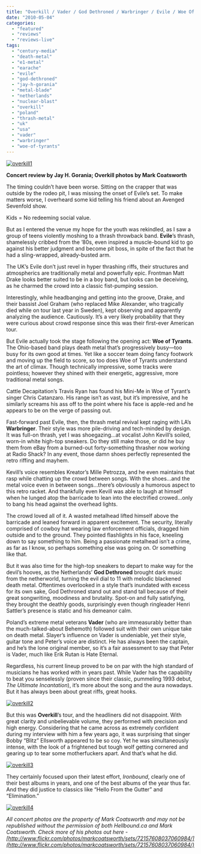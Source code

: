```yaml
---
title: "Overkill / Vader / God Dethroned / Warbringer / Evile / Woe Of Tyrants @ Dos Amigos, Odessa, TX, April 24, 2010"
date: "2010-05-04"
categories: 
  - "featured"
  - "reviews"
  - "reviews-live"
tags: 
  - "century-media"
  - "death-metal"
  - "e1-metal"
  - "earache"
  - "evile"
  - "god-dethroned"
  - "jay-h-gorania"
  - "metal-blade"
  - "netherlands"
  - "nuclear-blast"
  - "overkill"
  - "poland"
  - "thrash-metal"
  - "uk"
  - "usa"
  - "vader"
  - "warbringer"
  - "woe-of-tyrants"
---
```


[![overkill1](http://www.hellbound.ca/wp-content/uploads/2010/05/overkill1.jpg "overkill1")](http://www.hellbound.ca/wp-content/uploads/2010/05/overkill1.jpg)

**Concert review by Jay H. Gorania; Overkill photos by Mark Coatsworth**

The timing couldn’t have been worse. Sitting on the crapper that was outside by the rodeo pit, I was missing the onset of Evile’s set. To make matters worse, I overheard some kid telling his friend about an Avenged Sevenfold show.

Kids = No redeeming social value.

But as I entered the venue my hope for the youth was rekindled, as I saw a group of teens violently moshing to a thrash throwback band. **Evile**’s thrash, shamelessly cribbed from the ’80s, even inspired a muscle-bound kid to go against his better judgment and become pit boss, in spite of the fact that he had a sling-wrapped, already-busted arm.

The UK’s Evile don’t just revel in hyper thrashing riffs, their structures and atmospherics are traditionally metal and powerfully epic. Frontman Matt Drake looks better suited to be in a boy band, but looks can be deceiving, as he charmed the crowd into a classic fist-pumping session.

Interestingly, while headbanging and getting into the groove, Drake, and their bassist Joel Graham (who replaced Mike Alexander, who tragically died while on tour last year in Sweden), kept observing and apparently analyzing the audience. Cautiously. It’s a very likely probability that they were curious about crowd response since this was their first-ever American tour.

But Evile actually took the stage following the opening act: **Woe of Tyrants**. The Ohio-based band plays death metal that’s progressively busy—too busy for its own good at times. Yet like a soccer team doing fancy footwork and moving up the field to score, so too does Woe of Tyrants understand the art of climax. Though technically impressive, some tracks were pointless; however they shined with their energetic, aggressive, more traditional metal songs.

Cattle Decapitation’s Travis Ryan has found his Mini-Me in Woe of Tyrant’s singer Chris Catanzaro. His range isn’t as vast, but it’s impressive, and he similarly screams his ass off to the point where his face is apple-red and he appears to be on the verge of passing out.

Fast-forward past Evile, then, the thrash metal revival kept raging with LA’s **Warbringer**. Their style was more pile-driving and tech-minded by design. It was full-on thrash, yet I was shoegazing...at vocalist John Kevill’s soiled, worn-in white high-top sneakers. Do they still make those, or did he buy them from eBay from a burned-out forty-something thrasher now working at Radio Shack? In any event, those damn shoes perfectly represented the retro riffing and mayhem.

Kevill’s voice resembles Kreator’s Mille Petrozza, and he even maintains that rasp while chatting up the crowd between songs. With the shoes…and the metal voice even in between songs…there’s obviously a humorous aspect to this retro racket. And thankfully even Kevill was able to laugh at himself when he lunged atop the barricade to lean into the electrified crowed…only to bang his head against the overhead lights.

The crowd loved all of it. A wasted metalhead lifted himself above the barricade and leaned forward in apparent excitement. The security, literally comprised of cowboy hat wearing law enforcement officials, dragged him outside and to the ground. They pointed flashlights in his face, kneeling down to say something to him. Being a passionate metalhead isn’t a crime, as far as I know, so perhaps something else was going on. Or something like that.

But it was also time for the high-top sneakers to depart to make way for the devil’s hooves, as the Netherlands’ **God Dethroned** brought dark music from the netherworld, turning the evil dial to 11 with melodic blackened death metal. Oftentimes overlooked in a style that’s inundated with excess for its own sake, God Dethroned stand out and stand tall because of their great songwriting, moodiness and brutality. Spot-on and fully satisfying, they brought the deathly goods, surprisingly even though ringleader Henri Sattler’s presence is static and his demeanor calm.

Poland’s extreme metal veterans **Vader** (who are immeasurably better than the much-talked-about Behemoth) followed suit with their own unique take on death metal. Slayer’s influence on Vader is undeniable, yet their style, guitar tone and Peter’s voice are distinct. He has always been the captain, and he’s the lone original member, so it’s a fair assessment to say that Peter is Vader, much like Erik Rutan is Hate Eternal.

Regardless, his current lineup proved to be on par with the high standard of musicians he has worked with in years past. While Vader has the capability to beat you senselessly (proven since their classic, pummeling 1993 debut, _The Ultimate Incantation_), it’s more about the song and the aura nowadays. But it has always been about great riffs, great hooks.

[![overkill2](http://www.hellbound.ca/wp-content/uploads/2010/05/overkill2.jpg "overkill2")](http://www.hellbound.ca/wp-content/uploads/2010/05/overkill2.jpg)

But this was **Overkill**’s tour, and the headliners did not disappoint. With great clarity and unbelievable volume, they performed with precision and high energy. Considering that he came across as extremely confident during my interview with him a few years ago, it was surprising that singer Bobby “Blitz” Ellsworth appeared to be so coy. Yet he was simultaneously intense, with the look of a frightened but tough wolf getting cornered and gearing up to tear some motherfuckers apart. And that’s what he did.

[![overkill3](http://www.hellbound.ca/wp-content/uploads/2010/05/overkill3.jpg "overkill3")](http://www.hellbound.ca/wp-content/uploads/2010/05/overkill3.jpg)

They certainly focused upon their latest effort, _Ironbound_, clearly one of their best albums in years, and one of the best albums of the year thus far. And they did justice to classics like “Hello From the Gutter” and “Elimination.”

[![overkill4](http://www.hellbound.ca/wp-content/uploads/2010/05/overkill4.jpg "overkill4")](http://www.hellbound.ca/wp-content/uploads/2010/05/overkill4.jpg)

_All concert photos are the property of Mark Coatsworth and may not be republished without the permission of both Hellbound.ca and Mark Coatsworth. Check more of his photos out here - [http://www.flickr.com/photos/markcoatsworth/sets/72157608037060984/](http://www.flickr.com/photos/markcoatsworth/sets/72157608037060984/)_
